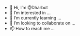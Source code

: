 - 👋 Hi, I’m @Dharbot
- 👀 I’m interested in ...
- 🌱 I’m currently learning ...
- 💞️ I’m looking to collaborate on ...
- 📫 How to reach me ...

<!---
Dharbot/Dharbot is a ✨ special ✨ repository because its `README.md` (this file) appears on your GitHub profile.
You can click the Preview link to take a look at your changes.
--->
